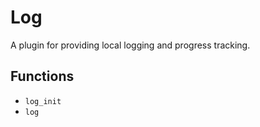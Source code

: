 # Log

A plugin for providing local logging and progress tracking.

## Functions

- `log_init`
- `log`
